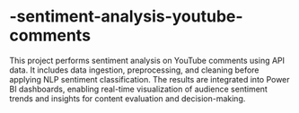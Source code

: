 # -sentiment-analysis-youtube-comments
This project performs sentiment analysis on YouTube comments using API data. It includes data ingestion, preprocessing, and cleaning before applying NLP sentiment classification. The results are integrated into Power BI dashboards, enabling real-time visualization of audience sentiment trends and insights for content evaluation and decision-making.

